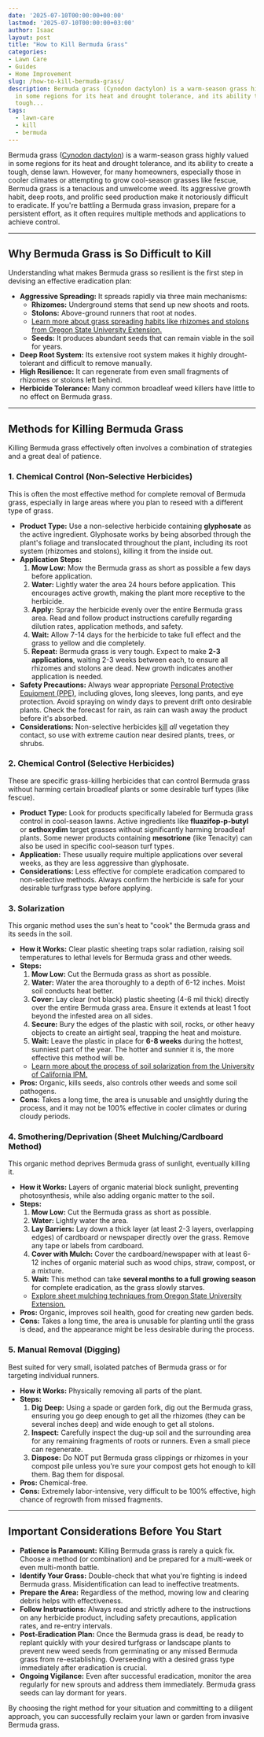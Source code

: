 ```yaml
---
date: '2025-07-10T00:00:00+00:00'
lastmod: '2025-07-10T00:00:00+03:00'
author: Isaac
layout: post
title: "How to Kill Bermuda Grass"
categories:
- Lawn Care
- Guides
- Home Improvement
slug: /how-to-kill-bermuda-grass/
description: Bermuda grass (Cynodon dactylon) is a warm-season grass highly valued
  in some regions for its heat and drought tolerance, and its ability to create a
  tough...
tags: 
  - lawn-care
  - kill
  - bermuda
---
```

Bermuda grass ([Cynodon dactylon](https://plants.ces.ncsu.edu/plants/cynodon-dactylon/)) is a warm-season grass highly valued in some regions for its heat and drought tolerance, and its ability to create a tough, dense lawn. However, for many homeowners, especially those in cooler climates or attempting to grow cool-season grasses like fescue, Bermuda grass is a tenacious and unwelcome weed. Its aggressive growth habit, deep roots, and prolific seed production make it notoriously difficult to eradicate. If you're battling a Bermuda grass invasion, prepare for a persistent effort, as it often requires multiple methods and applications to achieve control.

---

## Why Bermuda Grass is So Difficult to Kill

Understanding what makes Bermuda grass so resilient is the first step in devising an effective eradication plan:

* **Aggressive Spreading:** It spreads rapidly via three main mechanisms:
    * **Rhizomes:** Underground stems that send up new shoots and roots.
    * **Stolons:** Above-ground runners that root at nodes.
    * [Learn more about grass spreading habits like rhizomes and stolons from Oregon State University Extension.](https://extension.oregonstate.edu/gardening/[lawn-care](/posts/how-to-control-bermuda-grass/)/understanding-grass-spreading-habits)
    * **Seeds:** It produces abundant seeds that can remain viable in the soil for years.
* **Deep Root System:** Its extensive root system makes it highly drought-tolerant and difficult to remove manually.
* **High Resilience:** It can regenerate from even small fragments of rhizomes or stolons left behind.
* **Herbicide Tolerance:** Many common broadleaf weed killers have little to no effect on Bermuda grass.

---

## Methods for Killing Bermuda Grass

Killing Bermuda grass effectively often involves a combination of strategies and a great deal of patience.

### 1. Chemical Control (Non-Selective Herbicides)

This is often the most effective method for complete removal of Bermuda grass, especially in large areas where you plan to reseed with a different type of grass.

* **Product Type:** Use a non-selective herbicide containing **glyphosate** as the active ingredient. Glyphosate works by being absorbed through the plant's foliage and translocated throughout the plant, including its root system (rhizomes and stolons), killing it from the inside out.
* **Application Steps:**
    1.  **Mow Low:** Mow the Bermuda grass as short as possible a few days before application.
    2.  **Water:** Lightly water the area 24 hours before application. This encourages active growth, making the plant more receptive to the herbicide.
    3.  **Apply:** Spray the herbicide evenly over the entire Bermuda grass area. Read and follow product instructions carefully regarding dilution rates, application methods, and safety.
    4.  **Wait:** Allow 7-14 days for the herbicide to take full effect and the grass to yellow and die completely.
    5.  **Repeat:** Bermuda grass is very tough. Expect to make **2-3 applications**, waiting 2-3 weeks between each, to ensure all rhizomes and stolons are dead. New growth indicates another application is needed.
* **Safety Precautions:** Always wear appropriate [Personal Protective Equipment (PPE)](https://www.epa.gov/pesticide-worker-safety/personal-protective-equipment-ppe-pesticide-handlers), including gloves, long sleeves, long pants, and eye protection. Avoid spraying on windy days to prevent drift onto desirable plants. Check the forecast for rain, as rain can wash away the product before it's absorbed.
* **Considerations:** Non-selective herbicides [kill](/posts/does-the-dryer-kill-fleas/) *all* vegetation they contact, so use with extreme caution near desired plants, trees, or shrubs.

### 2. Chemical Control (Selective Herbicides)

These are specific grass-killing herbicides that can control Bermuda grass without harming certain broadleaf plants or some desirable turf types (like fescue).

* **Product Type:** Look for products specifically labeled for Bermuda grass control in cool-season lawns. Active ingredients like **fluazifop-p-butyl** or **sethoxydim** target grasses without significantly harming broadleaf plants. Some newer products containing **mesotrione** (like Tenacity) can also be used in specific cool-season turf types.
* **Application:** These usually require multiple applications over several weeks, as they are less aggressive than glyphosate.
* **Considerations:** Less effective for complete eradication compared to non-selective methods. Always confirm the herbicide is safe for your desirable turfgrass type before applying.

### 3. Solarization

This organic method uses the sun's heat to "cook" the Bermuda grass and its seeds in the soil.

* **How it Works:** Clear plastic sheeting traps solar radiation, raising soil temperatures to lethal levels for Bermuda grass and other weeds.
* **Steps:**
    1.  **Mow Low:** Cut the Bermuda grass as short as possible.
    2.  **Water:** Water the area thoroughly to a depth of 6-12 inches. Moist soil conducts heat better.
    3.  **Cover:** Lay clear (not black) plastic sheeting (4-6 mil thick) directly over the entire Bermuda grass area. Ensure it extends at least 1 foot beyond the infested area on all sides.
    4.  **Secure:** Bury the edges of the plastic with soil, rocks, or other heavy objects to create an airtight seal, trapping the heat and moisture.
    5.  **Wait:** Leave the plastic in place for **6-8 weeks** during the hottest, sunniest part of the year. The hotter and sunnier it is, the more effective this method will be.
    * [Learn more about the process of soil solarization from the University of California IPM.](https://ipm.ucanr.edu/PMG/SM/soil_solarization.html)
* **Pros:** Organic, kills seeds, also controls other weeds and some soil pathogens.
* **Cons:** Takes a long time, the area is unusable and unsightly during the process, and it may not be 100% effective in cooler climates or during cloudy periods.

### 4. Smothering/Deprivation (Sheet Mulching/Cardboard Method)

This organic method deprives Bermuda grass of sunlight, eventually killing it.

* **How it Works:** Layers of organic material block sunlight, preventing photosynthesis, while also adding organic matter to the soil.
* **Steps:**
    1.  **Mow Low:** Cut the Bermuda grass as short as possible.
    2.  **Water:** Lightly water the area.
    3.  **Lay Barriers:** Lay down a thick layer (at least 2-3 layers, overlapping edges) of cardboard or newspaper directly over the grass. Remove any tape or labels from cardboard.
    4.  **Cover with Mulch:** Cover the cardboard/newspaper with at least 6-12 inches of organic material such as wood chips, straw, compost, or a mixture.
    5.  **Wait:** This method can take **several months to a full growing season** for complete eradication, as the grass slowly starves.
    * [Explore sheet mulching techniques from Oregon State University Extension.](https://extension.oregonstate.edu/news/sheet-mulching-easy-way-kill-weeds-build-soil)
* **Pros:** Organic, improves soil health, good for creating new garden beds.
* **Cons:** Takes a long time, the area is unusable for planting until the grass is dead, and the appearance might be less desirable during the process.

### 5. Manual Removal (Digging)

Best suited for very small, isolated patches of Bermuda grass or for targeting individual runners.

* **How it Works:** Physically removing all parts of the plant.
* **Steps:**
    1.  **Dig Deep:** Using a spade or garden fork, dig out the Bermuda grass, ensuring you go deep enough to get all the rhizomes (they can be several inches deep) and wide enough to get all stolons.
    2.  **Inspect:** Carefully inspect the dug-up soil and the surrounding area for any remaining fragments of roots or runners. Even a small piece can regenerate.
    3.  **Dispose:** Do NOT put Bermuda grass clippings or rhizomes in your compost pile unless you're sure your compost gets hot enough to kill them. Bag them for disposal.
* **Pros:** Chemical-free.
* **Cons:** Extremely labor-intensive, very difficult to be 100% effective, high chance of regrowth from missed fragments.

---

## Important Considerations Before You Start

* **Patience is Paramount:** Killing Bermuda grass is rarely a quick fix. Choose a method (or combination) and be prepared for a multi-week or even multi-month battle.
* **Identify Your Grass:** Double-check that what you're fighting is indeed Bermuda grass. Misidentification can lead to ineffective treatments.
* **Prepare the Area:** Regardless of the method, mowing low and clearing debris helps with effectiveness.
* **Follow Instructions:** Always read and strictly adhere to the instructions on any herbicide product, including safety precautions, application rates, and re-entry intervals.
* **Post-Eradication Plan:** Once the Bermuda grass is dead, be ready to replant quickly with your desired turfgrass or landscape plants to prevent new weed seeds from germinating or any missed Bermuda grass from re-establishing. Overseeding with a desired grass type immediately after eradication is crucial.
* **Ongoing Vigilance:** Even after successful eradication, monitor the area regularly for new sprouts and address them immediately. Bermuda grass seeds can lay dormant for years.

By choosing the right method for your situation and committing to a diligent approach, you can successfully reclaim your lawn or garden from invasive Bermuda grass.
